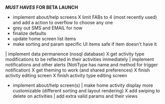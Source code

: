 ___MUST HAVES___ __FOR BETA LAUNCH__


- implement about/help screens
X limit FABs to 4 (most recently used) and add a action to overflow to choose any one
- grey out SMS and EMAIL for now
- finalize defaults
- update home screen list items
- make sorting and param specific UI items safe if item doesn't have it


| implement data permanence (nosql database)
X get activity type modifications to be reflected in their activities immediately
| implement notifications and other alerts (NotiType has name and method for trigger notification)
X get theming to work (and shared preferences)
X finish activity editing screen
X finish activity type editing screen
- implement about/help screen(s)
| make home activity display more customizable (different sorting and layout rendering)
X add swiping to delete on activities
| add extra valid params and their views

